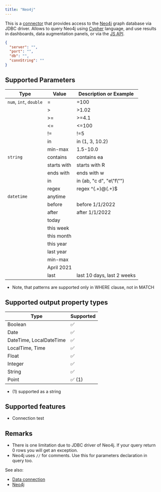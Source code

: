 ```yaml
---
title: "Neo4j"
---
```


This is a [connector](../supported-connectors.md) that provides access to the [Neo4j](https://neo4j.com/) graph
database via JDBC driver. Allows to query Neo4j using [Cypher](https://neo4j.com/developer/cypher-query-language)
language, and use results in dashboards, data augmentation panels, or via the [JS API](../../develop/js-api.md).

```json
{
  "server": "",
  "port": "",
  "db": "",
  "connString": ""
}
```

## Supported Parameters

| Type                   | Value       | Description or Example     |
|------------------------|-------------|----------------------------|
| `num`, `int`, `double` | =           | =100                       |
|                        | >           | >1.02                      |
|                        | >=          | >=4.1                      |
|                        | <=          | <=100                      |
|                        | !=          | !=5                        |
|                        | in          | in (1, 3, 10.2)            |
|                        | min-max     | 1.5-10.0                   |
| `string`               | contains    | contains ea                |
|                        | starts with | starts with R              |
|                        | ends with   | ends with w                |
|                        | in          | in (ab, "c d", "e\\"f\\"") |
|                        | regex       | regex ^(.+)@(.+)$          |
| `datetime`             | anytime     |                            |
|                        | before      | before 1/1/2022            |
|                        | after       | after 1/1/2022             |
|                        | today       |                            |
|                        | this week   |                            |
|                        | this month  |                            |
|                        | this year   |                            |
|                        | last year   |                            |
|                        | min-max     |                            |
|                        | April 2021  |                            |
|                        | last        | last 10 days, last 2 weeks |

* Note, that patterns are supported only in WHERE clause, not in MATCH

## Supported output property types

| Type                    | Supported              |
|-------------------------|------------------------|
| Boolean                 | :white_check_mark:     |
| Date                    | :white_check_mark:     |
| DateTime, LocalDateTime | :white_check_mark:     |
| LocalTime, Time         | :white_check_mark:     |
| Float                   | :white_check_mark:     |
| Integer                 | :white_check_mark:     |
| String                  | :white_check_mark:     |
| Point                   | :white_check_mark: (1) |

* (1) supported as a string

## Supported features

* Connection test

## Remarks

* There is one limitation due to JDBC driver of Neo4j. If your query return 0 rows you will get an exception.
* Neo4j uses ``//`` for comments. Use this for parameters declaration in query too.

See also:

* [Data connection](../access.md#data-connection)
* [Neo4j](https://neo4j.com/)
